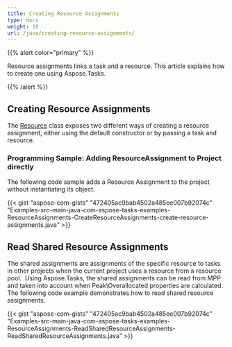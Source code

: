 ```yaml
---
title: Creating Resource Assignments
type: docs
weight: 10
url: /java/creating-resource-assignments/
---
```


{{% alert color="primary" %}} 

Resource assignments links a task and a resource. This article explains how to create one using Aspose.Tasks.

{{% /alert %}} 
## **Creating Resource Assignments**
The [Resource](https://apireference.aspose.com/tasks/java/com.aspose.tasks/Resource) class exposes two different ways of creating a resource assignment, either using the default constructor or by passing a task and resource.
### **Programming Sample: Adding ResourceAssignment to Project directly**
The following code sample adds a Resource Assignment to the project without instantiating its object.

{{< gist "aspose-com-gists" "472405ac9bab4502a485ee007b92074c" "Examples-src-main-java-com-aspose-tasks-examples-ResourceAssignments-CreateResourceAssignments-create-resource-assignments.java" >}}
## **Read Shared Resource Assignments**
The shared assignments are assignments of the specific resource to tasks in other projects when the current project uses a resource from a resource pool.  Using Aspose.Tasks, the shared assignments can be read from MPP and taken into account when Peak\Overallocated properties are calculated. The following code example demonstrates how to read shared resource assignments.

{{< gist "aspose-com-gists" "472405ac9bab4502a485ee007b92074c" "Examples-src-main-java-com-aspose-tasks-examples-ResourceAssignments-ReadSharedResourceAssignments-ReadSharedResourceAssignments.java" >}}
